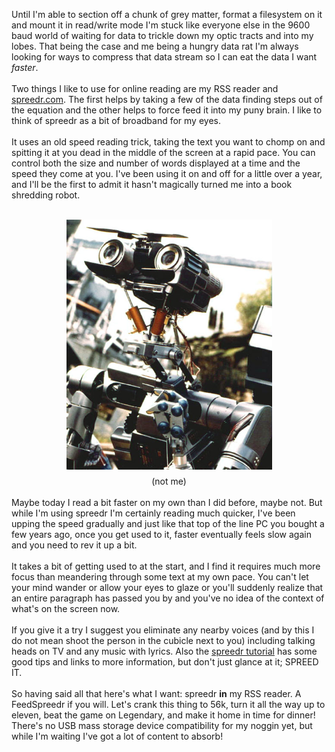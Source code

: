 Until I'm able to section off a chunk of grey matter, format a filesystem on it and mount it in read/write mode I'm stuck like everyone else in the 9600 baud world of waiting for data to trickle down my optic tracts and into my lobes. That being the case and me being a hungry data rat I'm always looking for ways to compress that data stream so I can eat the data I want <em>faster</em>.<br /><br />Two things I like to use for online reading are my RSS reader and <a href="http://spreeder.com/">spreedr.com</a>. The first helps by taking a few of the data finding steps out of the equation and the other helps to force feed it into my puny brain. I like to think of spreedr as a bit of broadband for my eyes.<br /><br />It uses an old speed reading trick, taking the text you want to chomp on and spitting it at you dead in the middle of the screen at a rapid pace. You can control both the size and number of words displayed at a time and the speed they come at you. I've been using it on and off for a little over a year, and I'll be the first to admit it hasn't magically turned me into a book shredding robot.<br /><br /><div align="center"><a href="/content/images/2009/04/j5.jpg"><img id="BLOGGER_PHOTO_ID_5328645511952293170" style="DISPLAY: block; MARGIN: 0px auto 10px; WIDTH: 329px; CURSOR: hand; HEIGHT: 400px; TEXT-ALIGN: center" alt="" src="/content/images/2009/04/j5.jpg" border="0" /></a> (not me)</div><br />Maybe today I read a bit faster on my own than I did before, maybe not.  But while I'm using spreedr I'm certainly reading much quicker, I've been upping the speed gradually and just like that top of the line PC you bought a few years ago, once you get used to it, faster eventually feels slow again and you need to rev it up a bit.<br /><br />It takes a bit of getting used to at the start, and I find it requires much more focus than meandering through some text at my own pace.  You can't let your mind wander or allow your eyes to glaze or you'll suddenly realize that an entire paragraph has passed you by and you've no idea of the context of what's on the screen now. <br /><br />If you give it a try I suggest you eliminate any nearby voices (and by this I do not mean shoot the person in the cubicle next to you) including talking heads on TV and any music with lyrics.  Also the <a href="http://spreeder.com/tutorial.php">spreedr tutorial</a> has some good tips and links to more information, but don't just glance at it; SPREED IT.<br /><br />So having said all that here's what I want: spreedr <strong>in</strong> my RSS reader.  A FeedSpreedr if you will.  Let's crank this thing to 56k, turn it all the way up to eleven, beat the game on Legendary, and make it home in time for dinner!  There's no USB mass storage device compatibility for my noggin yet, but while I'm waiting I've got a lot of content to absorb!